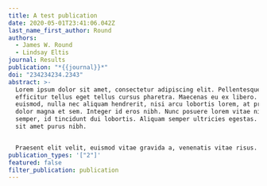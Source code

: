 ```yaml
---
title: A test publication
date: 2020-05-01T23:41:06.042Z
last_name_first_author: Round
authors:
  - James W. Round
  - Lindsay Eltis
journal: Results
publication: "*{{journal}}*"
doi: "234234234.2343"
abstract: >-
  Lorem ipsum dolor sit amet, consectetur adipiscing elit. Pellentesque
  efficitur tellus eget tellus cursus pharetra. Maecenas eu ex libero. Ut
  euismod, nulla nec aliquam hendrerit, nisi arcu lobortis lorem, at pretium
  dolor magna et sem. Integer id eros nibh. Nunc posuere lorem vitae nibh
  semper, id tincidunt dui lobortis. Aliquam semper ultricies egestas. Nullam
  sit amet purus nibh.


  Praesent elit velit, euismod vitae gravida a, venenatis vitae risus. Nulla facilisi. Mauris nec purus lacus. Pellentesque interdum faucibus risus, vel dapibus nisl vestibulum et. In dictum venenatis odio, ut rhoncus nibh euismod non. Nullam lectus tellus, sollicitudin sed consequat ut, rhoncus in sapien. Nullam sit amet blandit turpis.
publication_types: '["2"]'
featured: false
filter_publication: publication
---
```

